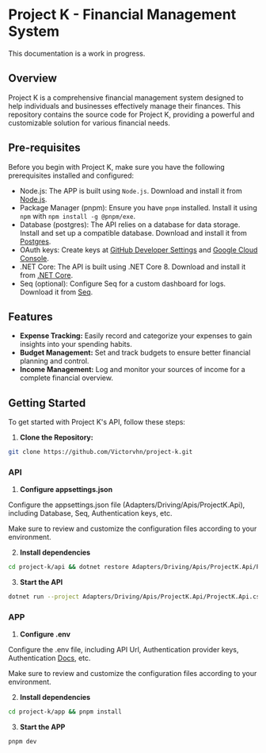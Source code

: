 # Project K - Financial Management System

This documentation is a work in progress.

## Overview

Project K is a comprehensive financial management system designed to help individuals and businesses effectively manage their finances. This repository contains the source code for Project K, providing a powerful and customizable solution for various financial needs.

## Pre-requisites

Before you begin with Project K, make sure you have the following prerequisites installed and configured:

- Node.js: The APP is built using `Node.js`. Download and install it from [Node.js](https://nodejs.org/).
- Package Manager (pnpm): Ensure you have `pnpm` installed. Install it using `npm` with `npm install -g @pnpm/exe`.
- Database (postgres): The API relies on a database for data storage. Install and set up a compatible database. Download and install it from [Postgres](https://www.postgresql.org/download/).
- OAuth keys: Create keys at [GitHub Developer Settings](https://github.com/settings/developers) and [Google Cloud Console](https://console.cloud.google.com/apis/credentials).
- .NET Core: The API is built using .NET Core 8. Download and install it from [.NET Core](https://dotnet.microsoft.com/download).
- Seq (optional): Configure Seq for a custom dashboard for logs. Download it from [Seq](https://datalust.co/download).

## Features

- **Expense Tracking:** Easily record and categorize your expenses to gain insights into your spending habits.
- **Budget Management:** Set and track budgets to ensure better financial planning and control.
- **Income Management:** Log and monitor your sources of income for a complete financial overview.

## Getting Started

To get started with Project K's API, follow these steps:

1. **Clone the Repository:**
```bash
git clone https://github.com/Victorvhn/project-k.git
```

### API

1. **Configure appsettings.json**
   
Configure the appsettings.json file (Adapters/Driving/Apis/ProjectK.Api), including Database, Seq, Authentication keys, etc.

Make sure to review and customize the configuration files according to your environment.

2. **Install dependencies**
```bash
cd project-k/api && dotnet restore Adapters/Driving/Apis/ProjectK.Api/ProjectK.Api.csproj
```

3. **Start the API**
```bash
dotnet run --project Adapters/Driving/Apis/ProjectK.Api/ProjectK.Api.csproj
```

### APP

1. **Configure .env**
   
Configure the .env file, including API Url, Authentication provider keys, Authentication [Docs](https://authjs.dev/getting-started/providers/oauth-tutorial), etc.

Make sure to review and customize the configuration files according to your environment.

2. **Install dependencies**
```bash
cd project-k/app && pnpm install
```

3. **Start the APP**
```bash
pnpm dev
```
